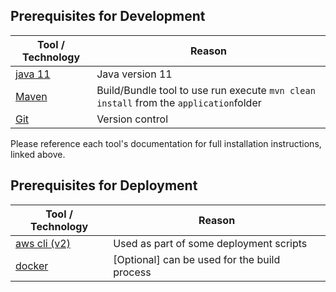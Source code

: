 ## Prerequisites for Development

| Tool / Technology                                                    | Reason                                                         |
|----------------------------------------------------------------------|----------------------------------------------------------------|
| [java 11](https://openjdk.org/projects/jdk/11/)                      | Java version 11                                                |
| [Maven](https://maven.apache.org/install.html)                       | Build/Bundle tool  to use run execute `mvn clean install` from the `application`folder                                                                                                                     |
| [Git](https://git-scm.com/book/en/v2/Getting-Started-Installing-Git) | Version control                                                |

Please reference each tool's documentation for full installation instructions, linked above.

## Prerequisites for Deployment
| Tool / Technology                                                                | Reason                                      |
|----------------------------------------------------------------------------------|---------------------------------------------|
| [aws cli (v2)](http://docs.aws.amazon.com/cli/latest/userguide/installing.html)  | Used as part of some deployment scripts     |
| [docker](https://docs.docker.com/get-docker/)                                | [Optional] can be used for the build process|

